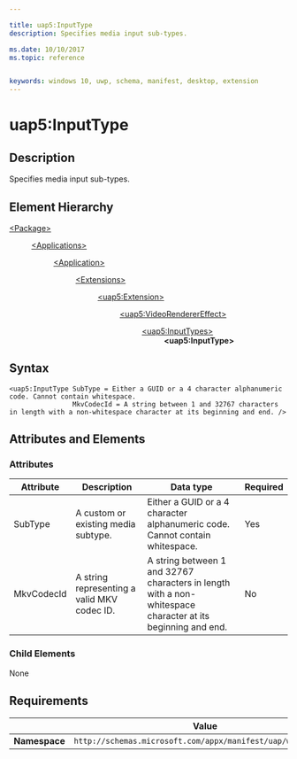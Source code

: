 ```yaml
---

title: uap5:InputType
description: Specifies media input sub-types.

ms.date: 10/10/2017
ms.topic: reference


keywords: windows 10, uwp, schema, manifest, desktop, extension 
---
```


# uap5:InputType

## Description
Specifies media input sub-types.

## Element Hierarchy
<dl>
<dt><a href="element-package.md">&lt;Package&gt;</a></dt>
<dd>
<dl>
<dt><a href="element-applications.md">&lt;Applications&gt;</a></dt>
<dd>
<dl>
<dt><a href="element-application.md">&lt;Application&gt;</a></dt>
<dd>
<dl>
<dt><a href="element-1-extensions.md">&lt;Extensions&gt;</a></dt>
<dd>
<dl>
<dt><a href="element-uap5-extension.md">&lt;uap5:Extension&gt;</a></dt>
<dd>
<dl>
<dt><a href="element-uap5-VideoRendererEffect.md">&lt;uap5:VideoRendererEffect&gt;</a></dt>
<dd>
<dl>
<dt><a href="element-uap5-InputTypes.md">&lt;uap5:InputTypes&gt;</a></dt>
<dd><b>&lt;uap5:InputType&gt;</b></dd>
</dl>
</dd>
</dl>
</dd>
</dl>
</dd>
</dl>
</dd>
</dl>
</dd>
</dl>
</dd>
</dl>

## Syntax
```syntax
<uap5:InputType SubType = Either a GUID or a 4 character alphanumeric code. Cannot contain whitespace.
                MkvCodecId = A string between 1 and 32767 characters in length with a non-whitespace character at its beginning and end. />
```

## Attributes and Elements

### Attributes
| Attribute | Description | Data type | Required |
|-----------|-------------|-----------|----------|
| SubType | A custom or existing media subtype. | Either a GUID or a 4 character alphanumeric code. Cannot contain whitespace. | Yes |
| MkvCodecId | A string representing a valid MKV codec ID. | A string between 1 and 32767 characters in length with a non-whitespace character at its beginning and end. | No |

### Child Elements
None

## Requirements

|   | Value |
|--|--|
| **Namespace** | `http://schemas.microsoft.com/appx/manifest/uap/windows10/5` |
